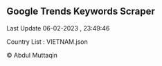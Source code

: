 

## Google Trends Keywords Scraper 
 
Last Update 06-02-2023 , 23:49:46

Country List :
VIETNAM.json



© Abdul Muttaqin 

